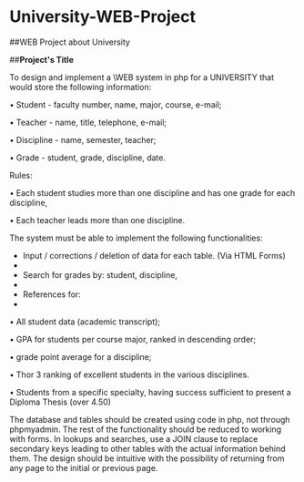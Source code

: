 # University-WEB-Project

##WEB Project about University

##**Project's Title**

To design and implement a \WEB system in php for a UNIVERSITY that would store the following information:

• Student - faculty number, name, major, course, e-mail;

• Teacher - name, title, telephone, e-mail;

• Discipline - name, semester, teacher;

• Grade - student, grade, discipline, date.

Rules:

• Each student studies more than one discipline and has one grade for each discipline,

• Each teacher leads more than one discipline.

The system must be able to implement the following functionalities:

- Input / corrections / deletion of data for each table. (Via HTML Forms)
- 
- Search for grades by: student, discipline,
- 
- References for:
- 
• Аll student data (academic transcript);

• GPA for students per course major, ranked in descending order;

• grade point average for a discipline;

• Thor 3 ranking of excellent students in the various disciplines.

• Students from a specific specialty, having success sufficient to present a Diploma Thesis (over 4.50)

The database and tables should be created using code in php, not through phpmyadmin. The rest of the functionality should be reduced to working with forms. In lookups and searches, use a JOIN clause to replace secondary keys leading to other tables with the actual information behind them. The design should be intuitive with the possibility of returning from any page to the initial or previous page.
